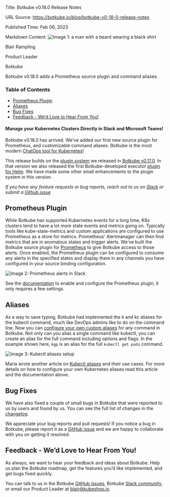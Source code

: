 Title: Botkube v0.18.0 Release Notes

URL Source: https://botkube.io/blog/botkube-v0-18-0-release-notes

Published Time: Feb 06, 2023

Markdown Content:
![Image 1: a man with a beard wearing a black shirt](https://assets-global.website-files.com/634fabb21508d6c9db9bc46f/636df3edbf5389368f6bef9c_cYbM1beBC5tQnSPVfaXCg_W9tkHugByZV2TOleN6pTw.jpeg)

Blair Rampling

Product Leader

Botkube

Botkube v0.18.0 adds a Prometheus source plugin and command aliases.

### Table of Contents

*   [Prometheus Plugin](#prometheus-plugin)
*   [Aliases](#aliases)
*   [Bug Fixes](#bug-fixes)
*   [Feedback - We’d Love to Hear From You!](#feedback-we-d-love-to-hear-from-you-)

#### Manage your Kubernetes Clusters Directly in Slack and Microsoft Teams!

Botkube v0.18.0 has arrived. We've added our first new source plugin for Prometheus, and customizable command aliases. Botkube is the most modern [ChatOps tool for Kubernetes](http://botkube.io/)!

This release builds on the [plugin system](https://botkube.io/blog/build-a-github-issues-reporter-for-failing-kubernetes-apps-with-botkube-plugins) we released in [Botkube v0.17.0](https://botkube.io/blog/botkube-v017-release-notes). In that version we also released the first Botkube-developed executor [plugin for Helm](https://docs.botkube.io/configuration/executor/helm). We have made some other small enhancements to the plugin system in this version.

_If you have any feature requests or bug reports, reach out to us on [Slack](http://join.botkube.io/) or submit a [Github issue](https://github.com/kubeshop/botkube/issues)_

Prometheus Plugin
-----------------

While Botkube has supported Kubernetes events for a long time, K8s clusters tend to have a lot more state events and metrics going on. Typically tools like kube-state-metrics and custom applications are configured to use Prometheus as a store for metrics. Prometheus' Alertmanager can then find metrics that are in anomalous states and trigger alerts. We've built the Botkube source plugin for [Prometheus](https://docs.botkube.io/configuration/source/prometheus) to give Botkube access to those alerts. Once enabled, the Prometheus plugin can be configured to consume any alerts in the specified states and display them in any channels you have configured in your source binding configuration.

![Image 2: Prometheus alerts in Slack](https://assets-global.website-files.com/634fabb21508d6c9db9bc46f/63e104c5fb11822e79cc09c8_ijd6WpT3jxksxNoy-fni7NrXRKM3p1iZAHutyVNDPEMjUTsgBkpAZ_pDEHEHgDKIHjjtpl_8V1Eu60mHmFUt2RIcRLv-TKdnmQIbF9op1r-VGZY6d6XTsB6zGkQHWB3r7wuk2ekw0o8Hl6adAZaoJmQ.png)

See the [documentation](https://docs.botkube.io/configuration/source/prometheus) to enable and configure the Prometheus plugin, it only requires a few settings.

Aliases
-------

As a way to save typing, Botkube had implemented the k and kc aliases for the kubectl command, much like DevOps admins like to do on the command line. Now you can [configure your own custom aliases](https://docs.botkube.io/configuration/alias) for any command in Botkube. Not only can you alias a single command like kubectl, you can create an alias for the full command including options and flags. In the example shown here, `kgp` is an alias for the full `kubectl get pods` command.

![Image 3: Kubectl aliases setup](https://assets-global.website-files.com/634fabb21508d6c9db9bc46f/63e104c5e04d8205b4b47aa9_yHASb87npDigom97MSabXqtK812CEfQ08iOuqf9UU9KgcSY0kRwbcCdapzCZDonNyKi-HuxxAWgAFcKaMt0MYLJKZDTW9LY75QCNi4JA_vS7V0n8A0XmMBh-WzJLxMMoyBms6HUjDEiGcEs_VSZbTms.png)

Maria wrote another article on [Kubectl aliases](https://botkube.io/blog/command-line-magic-simplify-your-life-with-custom-kubernetes-kubectrl-aliases-on-botkube) and their use cases. For more details on how to configure your own Kubernetes aliases read this article and the documentation above.

Bug Fixes
---------

We have also fixed a couple of small bugs in Botkube that were reported to us by users and found by us. You can see the full list of changes in the [changelog](https://github.com/kubeshop/botkube/releases/tag/v0.18.0).

We appreciate your bug reports and pull requests! If you notice a bug in Botkube, please report it as a [GitHub issue](https://github.com/kubeshop/botkube/issues) and we are happy to collaborate with you on getting it resolved.

Feedback - We’d Love to Hear From You!
--------------------------------------

As always, we want to hear your feedback and ideas about Botkube. Help us plan the Botkube roadmap, get the features you’d like implemented, and get bugs fixed quickly.

You can talk to us in the Botkube [GitHub issues](https://github.com/kubeshop/botkube/issues), Botkube [Slack community](http://join.botkube.io/), or email our Product Leader at [blair@kubeshop.io](mailto:blair@kubeshop.io).
